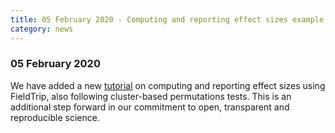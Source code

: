 ```yaml
---
title: 05 February 2020 - Computing and reporting effect sizes example script
category: news
---
```


### 05 February 2020

We have added a new [tutorial](/example/effectsize) on computing and reporting effect sizes using FieldTrip, also following cluster-based permutations tests. This is an additional step forward in our commitment to open, transparent and reproducible science.
